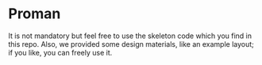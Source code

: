 # Proman

It is not mandatory but feel free to use the skeleton code which you find in this repo. Also, we provided some design materials, like an example layout; if you like, you can freely use it.
